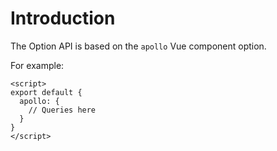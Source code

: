 # Introduction

The Option API is based on the `apollo` Vue component option.

For example:

```vue
<script>
export default {
  apollo: {
    // Queries here
  }
}
</script>
```
